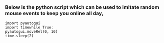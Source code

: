 ### Below is the python script which can be used to imitate random mouse events to keep you online all day,

  ```
  import pyautogui
  import timewhile True:
  pyautogui.moveRel(0, 10)
  time.sleep(2)
  ```
  
